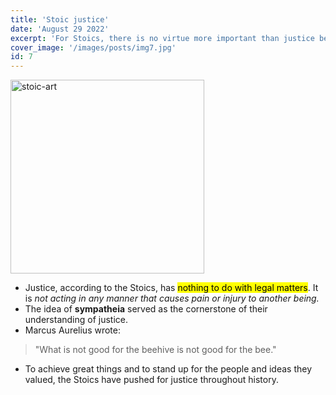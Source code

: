 ```yaml
---
title: 'Stoic justice'
date: 'August 29 2022'
excerpt: 'For Stoics, there is no virtue more important than justice because it influences all other virtues.'
cover_image: '/images/posts/img7.jpg'
id: 7
---
```


<img src='/images/posts/img7.jpg' width='310' alt='stoic-art' />

- Justice, according to the Stoics, has <mark>nothing to do with legal matters</mark>.
  It is _not acting in any manner that causes pain or injury to another being._
- The idea of **sympatheia** served as the cornerstone of their understanding of justice.
- Marcus Aurelius wrote:

> "What is not good for the beehive is not good for the bee."

- To achieve great things and to stand up for the people and ideas they valued, the Stoics have pushed for justice throughout history.
